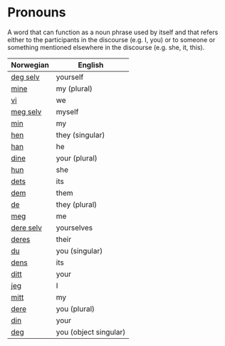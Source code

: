 # Pronouns

A word that can function as a noun phrase used by itself and that refers either to the participants in the discourse (e.g. I, you) or to someone or something mentioned elsewhere in the discourse (e.g. she, it, this).

| Norwegian | English |
| --- | --- |
| [deg selv](https://www.ordnett.no/search?language=no&phrase=deg%20selv) | yourself |
| [mine](https://www.ordnett.no/search?language=no&phrase=mine) | my (plural) |
| [vi](https://www.ordnett.no/search?language=no&phrase=vi) | we |
| [meg selv](https://www.ordnett.no/search?language=no&phrase=meg%20selv) | myself |
| [min](https://www.ordnett.no/search?language=no&phrase=min) | my |
| [hen](https://www.ordnett.no/search?language=no&phrase=hen) | they (singular) |
| [han](https://www.ordnett.no/search?language=no&phrase=han) | he |
| [dine](https://www.ordnett.no/search?language=no&phrase=dine) | your (plural) |
| [hun](https://www.ordnett.no/search?language=no&phrase=hun) | she |
| [dets](https://www.ordnett.no/search?language=no&phrase=dets) | its |
| [dem](https://www.ordnett.no/search?language=no&phrase=dem) | them |
| [de](https://www.ordnett.no/search?language=no&phrase=de) | they (plural) |
| [meg](https://www.ordnett.no/search?language=no&phrase=meg) | me |
| [dere selv](https://www.ordnett.no/search?language=no&phrase=dere%20selv) | yourselves |
| [deres](https://www.ordnett.no/search?language=no&phrase=deres) | their |
| [du](https://www.ordnett.no/search?language=no&phrase=du) | you (singular) |
| [dens](https://www.ordnett.no/search?language=no&phrase=dens) | its |
| [ditt](https://www.ordnett.no/search?language=no&phrase=ditt) | your |
| [jeg](https://www.ordnett.no/search?language=no&phrase=jeg) | I |
| [mitt](https://www.ordnett.no/search?language=no&phrase=mitt) | my |
| [dere](https://www.ordnett.no/search?language=no&phrase=dere) | you (plural) |
| [din](https://www.ordnett.no/search?language=no&phrase=din) | your |
| [deg](https://www.ordnett.no/search?language=no&phrase=deg) | you (object singular) |

